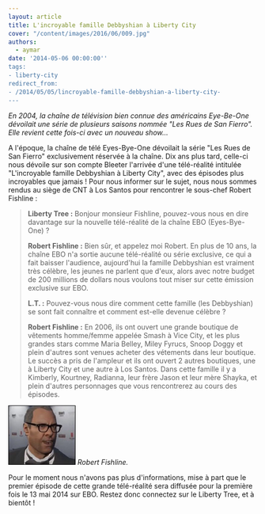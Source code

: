 ```yaml
---
layout: article
title: L'incroyable famille Debbyshian à Liberty City
cover: "/content/images/2016/06/009.jpg"
authors:
  - aymar
date: '2014-05-06 00:00:00''
tags:
- liberty-city
redirect_from:
- /2014/05/05/lincroyable-famille-debbyshian-a-liberty-city-
---
```


_En 2004, la chaîne de télévision bien connue des américains Eye-Be-One dévoilait une série de plusieurs saisons nommée "Les Rues de San Fierro". Elle revient cette fois-ci avec un nouveau show..._

A l'époque, la chaîne de télé Eyes-Bye-One dévoilait la série "Les Rues de San Fierro" exclusivement réservée à la chaîne. Dix ans plus tard, celle-ci nous dévoile sur son compte Bleeter l'arrivée d'une télé-réalité intitulée "L'incroyable famille Debbyshian à Liberty City", avec des épisodes plus incroyables que jamais ! Pour nous informer sur le sujet, nous nous sommes rendus au siège de CNT à Los Santos pour rencontrer le sous-chef Robert Fishline :

> **Liberty Tree :** Bonjour monsieur Fishline, pouvez-vous nous en dire davantage sur la nouvelle télé-réalité de la chaîne EBO (Eyes-Bye-One) ?
> 
> **Robert Fishline :** Bien sûr, et appelez moi Robert. En plus de 10 ans, la chaîne EBO n'a sortie aucune télé-réalité ou série exclusive, ce qui a fait baisser l'audience, aujourd'hui la famille Debbyshian est vraiment très célèbre, les jeunes ne parlent que d'eux, alors avec notre budget de 200 millions de dollars nous voulons tout miser sur cette émission exclusive sur EBO.
> 
> **L.T. :** Pouvez-vous nous dire comment cette famille (les Debbyshian) se sont fait connaître et comment est-elle devenue célèbre ?
> 
> **Robert Fishline :** En 2006, ils ont ouvert une grande boutique de vêtements homme/femme appelée Smash à Vice City, et les plus grandes stars comme Maria Belley, Miley Fyrucs, Snoop Doggy et plein d'autres sont venues acheter des vétements dans leur boutique. Le succès a pris de l'ampleur et ils ont ouvert 2 autres boutiques, une à Liberty City et une autre à Los Santos. Dans cette famille il y a Kimberly, Kourtney, Radianna, leur frère Jason et leur mère Shayka, et plein d'autres personnages que vous rencontrerez au cours des épisodes.

![Robert Fishline.](/content/images/2016/06/gta-5-devin.jpg)
_Robert Fishline._

Pour le moment nous n'avons pas plus d'informations, mise à part que le premier épisode de cette grande télé-réalité sera diffusée pour la première fois le 13 mai 2014 sur EBO. Restez donc connectez sur le Liberty Tree, et à bientôt !